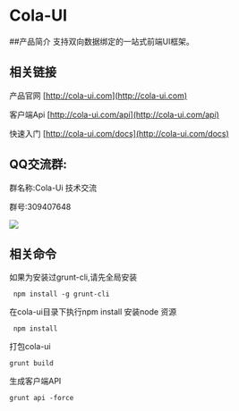# Cola-UI

##产品简介
支持双向数据绑定的一站式前端UI框架。

## 相关链接

产品官网 [http://cola-ui.com](http://cola-ui.com)

客户端Api [http://cola-ui.com/api](http://cola-ui.com/api)

快速入门  [http://cola-ui.com/docs](http://cola-ui.com/docs)

 
## QQ交流群:
群名称:Cola-Ui 技术交流

群号:309407648

![](http://cola-ui.com/images/qq.png)

## 相关命令
如果为安装过grunt-cli,请先全局安装
```
 npm install -g grunt-cli 
```
在cola-ui目录下执行npm install 安装node 资源
```
 npm install
```

打包cola-ui
```
grunt build
```
生成客户端API
```
grunt api -force
```
